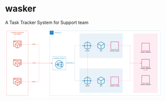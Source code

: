 # wasker
A Task Tracker System for Support team

![Architecture overview](https://raw.githubusercontent.com/kirychukyurii/wasker/main/assets/wasker_architecture_overview.svg)
